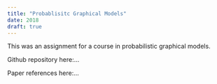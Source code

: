 ```yaml
---
title: "Probablisitc Graphical Models"
date: 2018
draft: true
---
```


This was an assignment for a course in probabilistic graphical models.

Github repository here:...

Paper references here:...
